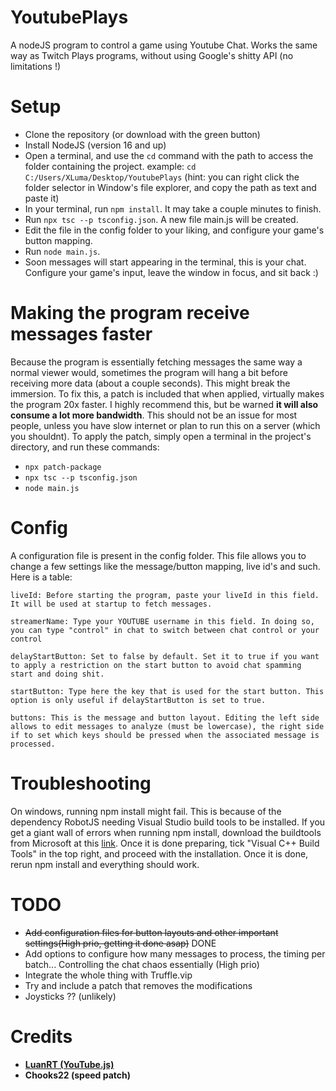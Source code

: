 # YoutubePlays
A nodeJS program to control a game using Youtube Chat. Works the same way as Twitch Plays programs, without using Google's shitty API (no limitations !)

# Setup
- Clone the repository (or download with the green button)
- Install NodeJS (version 16 and up)
- Open a terminal, and use the `cd` command with the path to access the folder containing the project. example: `cd C:/Users/XLuma/Desktop/YoutubePlays` (hint: you can right click the folder selector in Window's file explorer, and copy the path as text and paste it)
- In your terminal, run `npm install`. It may take a couple minutes to finish.
- Run `npx tsc --p tsconfig.json`. A new file main.js will be created.
- Edit the file in the config folder to your liking, and configure your game's button mapping.
- Run `node main.js`.
- Soon messages will start appearing in the terminal, this is your chat. Configure your game's input, leave the window in focus, and sit back :)

# Making the program receive messages faster
Because the program is essentially fetching messages the same way a normal viewer would, sometimes the program will hang a bit before receiving more data (about a couple seconds). This might break the immersion. To fix this, a patch is included that when applied, virtually makes the program 20x faster. I highly recommend this, but be warned **it will also consume a lot more bandwidth**. This should not be an issue for most people, unless you have slow internet or plan to run this on a server (which you shouldnt). To apply the patch, simply open a terminal in the project's directory, and run these commands:
- `npx patch-package`
- `npx tsc --p tsconfig.json`
- `node main.js`

# Config
A configuration file is present in the config folder. This file allows you to change a few settings like the message/button mapping, live id's and such. Here is a table: 
```
liveId: Before starting the program, paste your liveId in this field. It will be used at startup to fetch messages.

streamerName: Type your YOUTUBE username in this field. In doing so, you can type "control" in chat to switch between chat control or your control

delayStartButton: Set to false by default. Set it to true if you want to apply a restriction on the start button to avoid chat spamming start and doing shit.

startButton: Type here the key that is used for the start button. This option is only useful if delayStartButton is set to true.

buttons: This is the message and button layout. Editing the left side allows to edit messages to analyze (must be lowercase), the right side if to set which keys should be pressed when the associated message is processed.
```

# Troubleshooting
On windows, running npm install might fail. This is because of the dependency RobotJS needing Visual Studio build tools to be installed. If you get a giant wall of errors when running npm install, download the buildtools from Microsoft at this [link]. Once it is done preparing, tick "Visual C++ Build Tools" in the top right, and proceed with the installation. Once it is done, rerun npm install and everything should work.


# TODO
- ~~Add configuration files for button layouts and other important settings(High prio, getting it done asap)~~ DONE
- Add options to configure how many messages to process, the timing per batch... Controlling the chat chaos essentially (High prio)
- Integrate the whole thing with Truffle.vip
- Try and include a patch that removes the modifications
- Joysticks ?? (unlikely)

# Credits
* [**LuanRT (YouTube.js)**][YouTube.js]
* **Chooks22 (speed patch)**

[YouTube.js]: https://github.com/LuanRT/YouTube.js
[link]: https://aka.ms/vs/15/release/vs_buildtools.exe